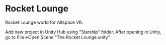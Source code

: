 # Rocket Lounge
Rocket Lounge world for Altspace VR.

Add new project in Unity Hub using "Starship" folder.
After opening in Unity, go to File->Open Scene "The Rocket Lounge.unity"